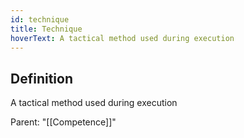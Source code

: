 ```yaml
---
id: technique
title: Technique
hoverText: A tactical method used during execution
---
```

## Definition
A tactical method used during execution

Parent: "[[Competence]]"